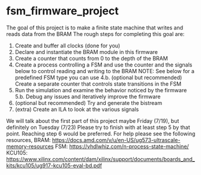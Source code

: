 # fsm_firmware_project

The goal of this project is to make a finite state machine that writes and reads data from the BRAM
The rough steps for completing this goal are:
1. Create and buffer all clocks (done for you)
2. Declare and instantiate the BRAM module in this firmware
3. Create a counter that counts from 0 to the depth of the BRAM
4. Create a process controlling a FSM and use the counter and the signals below to control reading and writing to the BRAM
NOTE: See below for a predefined FSM type you can use
4.b. (optional but recommended) Create a separate counter that controls state transitions in the FSM
5. Run the simulation and examine the behavior noticed by the firmware
5.b. Debug any issues and iteratively improve the firmware
6. (optional but recommended) Try and generate the bistream
7. (extra) Create an ILA to look at the various signals

We will talk about the first part of this project maybe Friday (7/19), but definitely on Tuesday (7/23)
Please try to finish with at least step 5 by that point. Reaching step 6 would be preferred.
For help please see the following resources,
BRAM: https://docs.amd.com/v/u/en-US/ug573-ultrascale-memory-resources
FSM:  https://vhdlwhiz.com/n-process-state-machine/
KCU105: https://www.xilinx.com/content/dam/xilinx/support/documents/boards_and_kits/kcu105/ug917-kcu105-eval-bd.pdf

